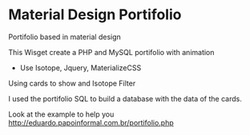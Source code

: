 # Material Design Portifolio
Portifolio based in material design

This Wisget create a PHP and MySQL portifolio with animation
- Use Isotope, Jquery, MaterializeCSS

Using cards to show and Isotope Filter

I used the portifolio SQL to build a database with the data of the cards.

Look at the example to help you http://eduardo.papoinformal.com.br/portifolio.php
